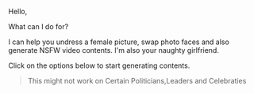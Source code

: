 Hello,

What can I do for?

I can help you undress a female picture, swap photo faces and also generate NSFW video contents. I'm also your naughty girlfriend. 

Click on the options below to start generating contents.

> This might not work on Certain Politicians,Leaders and Celebraties